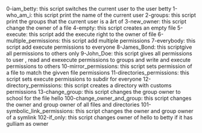 0-iam_betty: this script switches the current user to the user betty
1-who_am_i: this script print the name of the current user
2-groups: this script print the groups that the current user is a ârt of
3-new_owner: this script change the owner of a file
4-empty: this script creates an empty file
5-execute: this script add the execute right to the owner of file
6-multiple_permissions: this script add multiple permissions
7-everybody: this script add execute permissions to everyone
8-James_Bond: this scriptgive all permissions to others only
9-John_Doe: this script gives all permissions to user , read and exexecute permissions to groups and write and execute permissions to others
10-mirror_permissions: this script sets permission of a file to match the givven file permissions
11-directories_permissions: this script sets execute permissions to subdir for everyone
12-directory_permissions: this script creates a directory with customs permissions
13-change_group: this script changes the group owner to school for the file hello
100-change_owner_and_group: this script changes the owner and group owner of all files and directories
101-symbolic_link_permissions: this script changes the owner and group owner of a symlink
102-if_only: this script changes owner of hello to betty if it has gulliam as owner
